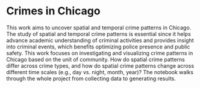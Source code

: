 # Crimes in Chicago
This work aims to uncover spatial and temporal crime patterns in Chicago. The study of spatial and temporal crime patterns is essential since it helps advance academic understanding of criminal activities and provides insight into criminal events, which benefits optimizing police presence and public safety. This work focuses on investigating and visualizing crime patterns in Chicago based on the unit of community. How do spatial crime patterns differ across crime types, and how do spatial crime patterns change across different time scales (e.g., day vs. night, month, year)? The notebook walks through the whole project from collecting data to generating results.
